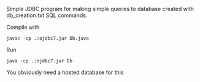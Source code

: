 Simple JDBC program for making simple queries to database created with db_creation.txt SQL commands.

Compile with

```
javac -cp .:ojdbc7.jar Db.java
````
Run
```
java -cp .:ojdbc7.jar Db
````
You obviously need a hosted database for this
